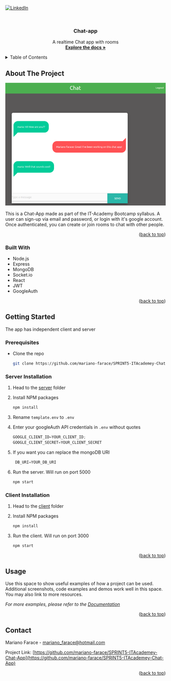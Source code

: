 <div id="top"></div>


<!-- PROJECT SHIELDS -->
<!--
*** I'm using markdown "reference style" links for readability.
*** Reference links are enclosed in brackets [ ] instead of parentheses ( ).
*** See the bottom of this document for the declaration of the reference variables
*** for contributors-url, forks-url, etc. This is an optional, concise syntax you may use.
*** https://www.markdownguide.org/basic-syntax/#reference-style-links
-->

[![LinkedIn][linkedin-shield]](https://www.linkedin.com/in/mariano-farace/)


<!-- PROJECT LOGO -->
<br />
<div align="center">


<h3 align="center">Chat-app</h3>

  <p align="center">
    A realtime Chat app with rooms
    <br />
    <a href="https://github.com/mariano-farace/SPRINT5-ITAcademey-Chat-App"><strong>Explore the docs »</strong></a>
  </p>
</div>



<!-- TABLE OF CONTENTS -->
<details>
  <summary>Table of Contents</summary>
  <ol>
    <li>
      <a href="#about-the-project">About The Project</a>
      <ul>
        <li><a href="#built-with">Built With</a></li>
      </ul>
    </li>
    <li>
      <a href="#getting-started">Getting Started</a>
      <ul>
        <li><a href="#prerequisites">Prerequisites</a></li>
        <li><a href="#installation">Installation</a></li>
      </ul>
    </li>
    <li><a href="#usage">Usage</a></li>
    <li><a href="#roadmap">Roadmap</a></li>
    <li><a href="#contributing">Contributing</a></li>
    <li><a href="#license">License</a></li>
    <li><a href="#contact">Contact</a></li>
    <li><a href="#acknowledgments">Acknowledgments</a></li>
  </ol>
</details>



<!-- ABOUT THE PROJECT -->
## About The Project


![Chat-app](Screenshot.png)

This is a Chat-App made as part of the IT-Academy Bootcamp syllabus. A user can sign-up via email and password, or login with it's google account. Once authenticated, you can create or join rooms to chat with other people.  


<p align="right">(<a href="#top">back to top</a>)</p>



### Built With


* Node.js
* Express
* MongoDB
* Socket.io
* React
* JWT
* GoogleAuth

<p align="right">(<a href="#top">back to top</a>)</p>



<!-- GETTING STARTED -->
## Getting Started

The app has independent client and server 

### Prerequisites

* Clone the repo
   ```sh
   git clone https://github.com/mariano-farace/SPRINT5-ITAcademey-Chat-App
   ```

### Server Installation

1. Head to the [server](https://github.com/mariano-farace/SPRINT5-ITAcademey-Chat-App/tree/main/server) folder

2. Install NPM packages
   ```sh
   npm install
   ```
3. Rename  `template.env` to `.env`
   
4. Enter your googleAuth API credentials in `.env` without quotes
   ```js
   GOOGLE_CLIENT_ID=YOUR_CLIENT_ID;
   GOOGLE_CLIENT_SECRET=YOUR_CLIENT_SECRET
   ```
5. If you want you can replace the mongoDB URI
   ```js
    DB_URI=YOUR_DB_URI
   ```   
5. Run the server. Will run on port 5000
   ```sh
   npm start
   ```

### Client Installation

1. Head to the [client](https://github.com/mariano-farace/SPRINT5-ITAcademey-Chat-App/tree/main/client) folder

2. Install NPM packages
   ```sh
   npm install
   ```

3. Run the client. Will run on port 3000
   ```sh
   npm start
   ```     


<p align="right">(<a href="#top">back to top</a>)</p>



<!-- USAGE EXAMPLES -->
## Usage

Use this space to show useful examples of how a project can be used. Additional screenshots, code examples and demos work well in this space. You may also link to more resources.

_For more examples, please refer to the [Documentation](https://example.com)_

<p align="right">(<a href="#top">back to top</a>)</p>


<!-- CONTACT -->
## Contact

Mariano Farace - mariano_farace@hotmail.com

Project Link: [https://github.com/mariano-farace/SPRINT5-ITAcademey-Chat-App](https://github.com/mariano-farace/SPRINT5-ITAcademey-Chat-App)

<p align="right">(<a href="#top">back to top</a>)</p>



<!-- MARKDOWN LINKS & IMAGES -->
<!-- https://www.markdownguide.org/basic-syntax/#reference-style-links -->
[linkedin-shield]: https://img.shields.io/badge/-LinkedIn-black.svg?style=for-the-badge&logo=linkedin&colorB=555
[linkedin-url]: https://linkedin.com/in/linkedin_username
[product-screenshot]: images/screenshot.png